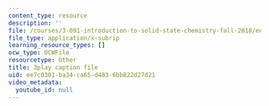 ```yaml
---
content_type: resource
description: ''
file: /courses/3-091-introduction-to-solid-state-chemistry-fall-2018/ee7c0301ba34ca65d4836bb822d27d21_AH26nVIv4TQ.srt
file_type: application/x-subrip
learning_resource_types: []
ocw_type: OCWFile
resourcetype: Other
title: 3play caption file
uid: ee7c0301-ba34-ca65-d483-6bb822d27d21
video_metadata:
  youtube_id: null
---
```

